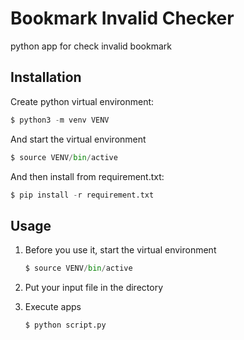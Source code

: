 # Bookmark Invalid Checker

python app for check invalid bookmark 

## Installation

Create python virtual environment:

```python
$ python3 -m venv VENV
```

And start the virtual environment

```python
$ source VENV/bin/active
```

And then install from requirement.txt:

```python
$ pip install -r requirement.txt
```


## Usage

1. Before you use it, start the virtual environment

   ```python
   $ source VENV/bin/active
   ```

2. Put your input file in the directory

3. Execute apps

   ```python
   $ python script.py
   ```


